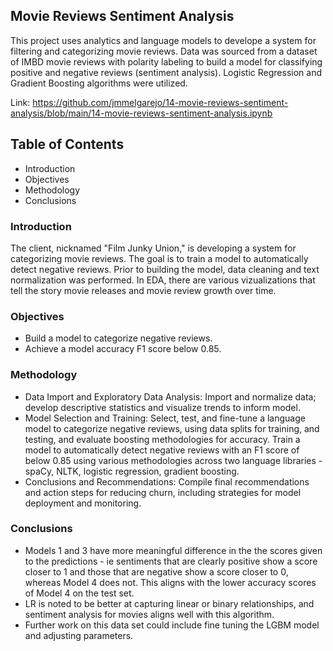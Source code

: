 ## Movie Reviews Sentiment Analysis

This project uses analytics and language models to develope a system for filtering and categorizing movie reviews.
Data was sourced from a dataset of IMBD movie reviews with polarity labeling to build a model for classifying positive and negative reviews (sentiment analysis). Logistic Regression and Gradient Boosting algorithms were utilized.

Link: https://github.com/jmmelgarejo/14-movie-reviews-sentiment-analysis/blob/main/14-movie-reviews-sentiment-analysis.ipynb

## Table of Contents
- Introduction
- Objectives
- Methodology
- Conclusions

### Introduction

The client, nicknamed "Film Junky Union," is developing a system for categorizing movie reviews. The goal is to train a model to automatically detect negative reviews. Prior to building the model, data cleaning and text normalization was performed. In EDA, there are various vizualizations that tell the story movie releases and movie review growth over time.

### Objectives
- Build a model to categorize negative reviews.
- Achieve a model accuracy F1 score below 0.85.

### Methodology
- Data Import and Exploratory Data Analysis: Import and normalize data; develop descriptive statistics and visualize trends to inform model.
- Model Selection and Training: Select, test, and fine-tune a language model to categorize negative reviews, using data splits for training, and testing, and evaluate boosting methodologies for accuracy. Train a model to automatically detect negative reviews with an F1 score of below 0.85 using various methodologies across two language libraries - spaCy, NLTK, logistic regression, gradient boosting.
- Conclusions and Recommendations: Compile final recommendations and action steps for reducing churn, including strategies for model deployment and monitoring.

### Conclusions
- Models 1 and 3 have more meaningful difference in the the scores given to the predictions - ie sentiments that are clearly positive show a score closer to 1 and those that are negative show a score closer to 0, whereas Model 4 does not. This aligns with the lower accuracy scores of Model 4 on the test set.
- LR is noted to be better at capturing linear or binary relationships, and sentiment analysis for movies aligns well with this algorithm.
- Further work on this data set could include fine tuning the LGBM model and adjusting parameters.


